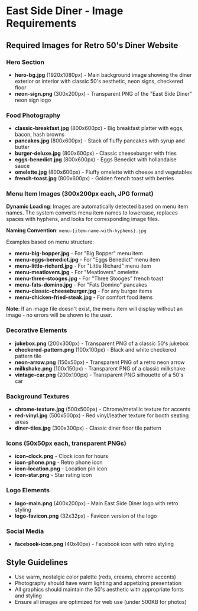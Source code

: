 # East Side Diner - Image Requirements

## Required Images for Retro 50's Diner Website

### Hero Section
- **hero-bg.jpg** (1920x1080px) - Main background image showing the diner exterior or interior with classic 50's aesthetic, neon signs, checkered floor
- **neon-sign.png** (300x200px) - Transparent PNG of the "East Side Diner" neon sign logo

### Food Photography
- **classic-breakfast.jpg** (800x600px) - Big breakfast platter with eggs, bacon, hash browns
- **pancakes.jpg** (800x600px) - Stack of fluffy pancakes with syrup and butter
- **burger-deluxe.jpg** (800x600px) - Classic cheeseburger with fries
- **eggs-benedict.jpg** (800x600px) - Eggs Benedict with hollandaise sauce
- **omelette.jpg** (800x600px) - Fluffy omelette with cheese and vegetables
- **french-toast.jpg** (800x600px) - Golden french toast with berries

### Menu Item Images (300x200px each, JPG format)
**Dynamic Loading**: Images are automatically detected based on menu item names. The system converts menu item names to lowercase, replaces spaces with hyphens, and looks for corresponding image files.

**Naming Convention**: `menu-{item-name-with-hyphens}.jpg`

Examples based on menu structure:
- **menu-big-bopper.jpg** - For "Big Bopper" menu item
- **menu-eggs-benedict.jpg** - For "Eggs Benedict" menu item  
- **menu-little-richard.jpg** - For "Little Richard" menu item
- **menu-meatlovers.jpg** - For "Meatlovers" omelette
- **menu-three-stooges.jpg** - For "Three Stooges" french toast
- **menu-fats-domino.jpg** - For "Fats Domino" pancakes
- **menu-classic-cheeseburger.jpg** - For any burger items
- **menu-chicken-fried-steak.jpg** - For comfort food items

**Note**: If an image file doesn't exist, the menu item will display without an image - no errors will be shown to the user.

### Decorative Elements
- **jukebox.png** (200x300px) - Transparent PNG of a classic 50's jukebox
- **checkered-pattern.png** (100x100px) - Black and white checkered pattern tile
- **neon-arrow.png** (150x50px) - Transparent PNG of a retro neon arrow
- **milkshake.png** (100x150px) - Transparent PNG of a classic milkshake
- **vintage-car.png** (200x100px) - Transparent PNG silhouette of a 50's car

### Background Textures
- **chrome-texture.jpg** (500x500px) - Chrome/metallic texture for accents
- **red-vinyl.jpg** (500x500px) - Red vinyl/leather texture for booth seating areas
- **diner-tiles.jpg** (300x300px) - Classic diner floor tile pattern

### Icons (50x50px each, transparent PNGs)
- **icon-clock.png** - Clock icon for hours
- **icon-phone.png** - Retro phone icon
- **icon-location.png** - Location pin icon
- **icon-star.png** - Star rating icon

### Logo Elements
- **logo-main.png** (400x200px) - Main East Side Diner logo with retro styling
- **logo-favicon.png** (32x32px) - Favicon version of the logo

### Social Media
- **facebook-icon.png** (40x40px) - Facebook icon with retro styling

## Style Guidelines
- Use warm, nostalgic color palette (reds, creams, chrome accents)
- Photography should have warm lighting and appetizing presentation
- All graphics should maintain the 50's aesthetic with appropriate fonts and styling
- Ensure all images are optimized for web use (under 500KB for photos)

